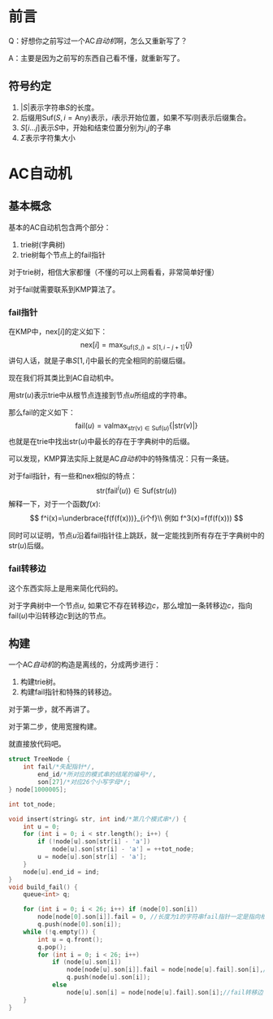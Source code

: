 # 前言
Q：好想你之前写过一个$\mathrm{AC}自动机$啊，怎么又重新写了？

A：主要是因为之前写的东西自己看不懂，就重新写了。

## 符号约定
1. $|S|$表示字符串$S$的长度。
2. 后缀用$\mathrm{Suf}(S,i=\mathrm{Any})$表示，$i$表示开始位置，如果不写$i$则表示后缀集合。
3. $S[i...j]$表示$S$中，开始和结束位置分别为$i$,$j$的子串
4. $\Sigma$表示字符集大小

# AC自动机
## 基本概念
基本的$\mathrm{AC自动机}$包含两个部分：
1. $\mathrm{trie树}$(字典树)
2. $\mathrm{trie树}$每个节点上的$\mathrm{fail}$指针

对于$\mathrm{trie树}$，相信大家都懂（不懂的可以上网看看，非常简单好懂）

对于$\mathrm{fail}$就需要联系到$\mathrm{KMP}$算法了。

### $\mathrm{fail}$指针

在$\mathrm{KMP}$中，$\mathrm{nex}[i]$的定义如下：
$$
\mathrm{nex}[i]=\max_{\mathrm{Suf}(S,j)=S[1,i-j+1]} \{j\}
$$
讲句人话，就是子串$S[1,i]$中最长的完全相同的前缀后缀。

现在我们将其类比到$\mathrm{AC自动机}$中。

用$\mathrm{str}(u)$表示$\mathrm{trie}$中从根节点连接到节点$u$所组成的字符串。

那么$\mathrm{fail}$的定义如下：
$$
\mathrm{fail}(u)=\mathrm{val}
    \max_{\mathrm{str(v)} \in \mathrm{Suf}(u)}
    \{|\mathrm{str}(v)|\}      
$$
也就是在$\mathrm{trie}$中找出$\mathrm{str}(u)$中最长的存在于字典树中的后缀。

可以发现，$\mathrm{KMP}$算法实际上就是$\mathrm{AC}自动机$中的特殊情况：只有一条链。

对于$\mathrm{fail}$指针，有一些和$\mathrm{nex}$相似的特点：
$$
\mathrm{str}(\mathrm{fail}^i (u)) \in \mathrm{Suf}({\mathrm{str}(u)})
$$
解释一下，对于一个函数$f(x)$:
$$
f^i(x)=\underbrace{f(f(f(x)))}_{i个f}\\
例如 f^3(x)=f(f(f(x)))
$$

同时可以证明，节点$u$沿着$\mathrm{fail}$指针往上跳跃，就一定能找到所有存在于字典树中的$\mathrm{str}(u)$后缀。

### $\mathrm{fail}$转移边
这个东西实际上是用来简化代码的。

对于字典树中一个节点$u$, 如果它不存在转移边$c$，那么增加一条转移边$c$，指向$\mathrm{fail}(u)$中沿转移边$c$到达的节点。

## 构建
一个$\mathrm{AC}自动机$的构造是离线的，分成两步进行：
1. 构建$\mathrm{trie}$树。
2. 构建$\mathrm{fail}$指针和特殊的转移边。

对于第一步，就不再讲了。

对于第二步，使用宽搜构建。

就直接放代码吧。
```cpp
struct TreeNode {
    int fail/*失配指针*/, 
        end_id/*所对应的模式串的结尾的编号*/, 
        son[27]/*对应26个小写字母*/;
} node[1000005];

int tot_node;

void insert(string& str, int ind/*第几个模式串*/) {
    int u = 0;
    for (int i = 0; i < str.length(); i++) {
        if (!node[u].son[str[i] - 'a'])
            node[u].son[str[i] - 'a'] = ++tot_node;
        u = node[u].son[str[i] - 'a'];
    }
    node[u].end_id = ind;
}
void build_fail() {
    queue<int> q;

    for (int i = 0; i < 26; i++) if (node[0].son[i])
        node[node[0].son[i]].fail = 0, //长度为1的字符串fail指针一定是指向根节点
        q.push(node[0].son[i]);
    while (!q.empty()) {
        int u = q.front();
        q.pop();
        for (int i = 0; i < 26; i++)
            if (node[u].son[i])
                node[node[u].son[i]].fail = node[node[u].fail].son[i],//找到该节点的fail，然后向fail节点字符串末尾尝试增加一个字符
                q.push(node[u].son[i]);
            else 
                node[u].son[i] = node[node[u].fail].son[i];//fail转移边
    }
}
```